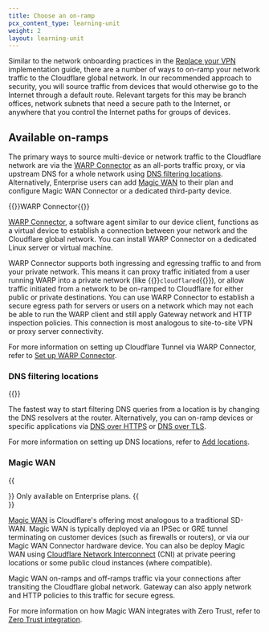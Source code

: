 ```yaml
---
title: Choose an on-ramp
pcx_content_type: learning-unit
weight: 2
layout: learning-unit
---
```


Similar to the network onboarding practices in the [Replace your VPN](/learning-paths/replace-vpn/connect-private-network/) implementation guide, there are a number of ways to on-ramp your network traffic to the Cloudflare global network. In our recommended approach to security, you will source traffic from devices that would otherwise go to the Internet through a default route. Relevant targets for this may be branch offices, network subnets that need a secure path to the Internet, or anywhere that you control the Internet paths for groups of devices.

## Available on-ramps

The primary ways to source multi-device or network traffic to the Cloudflare network are via the [WARP Connector](#warp-connector) as an all-ports traffic proxy, or via upstream DNS for a whole network using [DNS filtering locations](#dns-filtering-locations). Alternatively, Enterprise users can add [Magic WAN](#magic-wan) to their plan and configure Magic WAN Connector or a dedicated third-party device.

{{<heading-pill style="beta" heading="h3">}}WARP Connector{{</heading-pill>}}

[WARP Connector](/cloudflare-one/connections/connect-networks/private-net/warp-connector/), a software agent similar to our device client, functions as a virtual device to establish a connection between your network and the Cloudflare global network. You can install WARP Connector on a dedicated Linux server or virtual machine.

WARP Connector supports both ingressing and egressing traffic to and from your private network. This means it can proxy traffic initiated from a user running WARP into a private network (like {{<glossary-tooltip term_id="cloudflared" link="/cloudflare-one/connections/connect-networks/get-started/">}}`cloudflared`{{</glossary-tooltip>}}), or allow traffic initiated from a network to be on-ramped to Cloudflare for either public or private destinations. You can use WARP Connector to establish a secure egress path for servers or users on a network which may not each be able to run the WARP client and still apply Gateway network and HTTP inspection policies. This connection is most analogous to site-to-site VPN or proxy server connectivity.

For more information on setting up Cloudflare Tunnel via WARP Connector, refer to [Set up WARP Connector](/cloudflare-one/connections/connect-networks/private-net/warp-connector/).

### DNS filtering locations

{{<glossary-definition term_id="DNS location">}}

The fastest way to start filtering DNS queries from a location is by changing the DNS resolvers at the router. Alternatively, you can on-ramp devices or specific applications via [DNS over HTTPS](/cloudflare-one/connections/connect-devices/agentless/dns/dns-over-https/) or [DNS over TLS](/cloudflare-one/connections/connect-devices/agentless/dns/dns-over-tls/).

For more information on setting up DNS locations, refer to [Add locations](/cloudflare-one/connections/connect-devices/agentless/dns/locations/).

### Magic WAN

{{<Aside type="note">}}
Only available on Enterprise plans.
{{</Aside>}}

[Magic WAN](/magic-wan/) is Cloudflare's offering most analogous to a traditional SD-WAN. Magic WAN is typically deployed via an IPSec or GRE tunnel terminating on customer devices (such as firewalls or routers), or via our Magic WAN Connector hardware device. You can also be deploy Magic WAN using [Cloudflare Network Interconnect](/network-interconnect/) (CNI) at private peering locations or some public cloud instances (where compatible).

Magic WAN on-ramps and off-ramps traffic via your connections after transiting the Cloudflare global network. Gateway can also apply network and HTTP policies to this traffic for secure egress.

For more information on how Magic WAN integrates with Zero Trust, refer to [Zero Trust integration](/magic-wan/zero-trust/).
